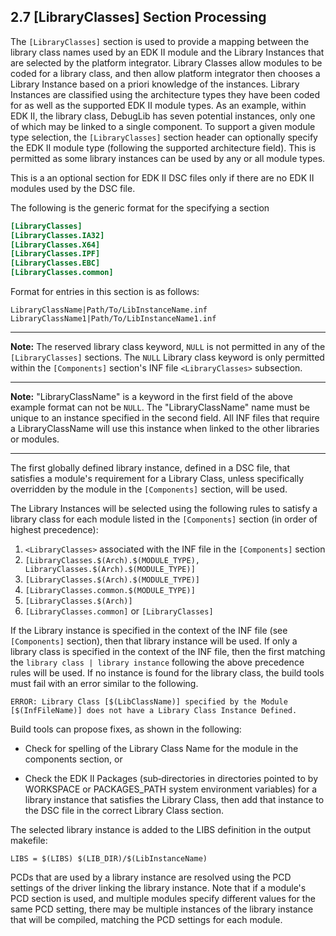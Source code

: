<!--- @file
  2.7 [LibraryClasses] Section Processing

  Copyright (c) 2006-2017, Intel Corporation. All rights reserved.<BR>

  Redistribution and use in source (original document form) and 'compiled'
  forms (converted to PDF, epub, HTML and other formats) with or without
  modification, are permitted provided that the following conditions are met:

  1) Redistributions of source code (original document form) must retain the
     above copyright notice, this list of conditions and the following
     disclaimer as the first lines of this file unmodified.

  2) Redistributions in compiled form (transformed to other DTDs, converted to
     PDF, epub, HTML and other formats) must reproduce the above copyright
     notice, this list of conditions and the following disclaimer in the
     documentation and/or other materials provided with the distribution.

  THIS DOCUMENTATION IS PROVIDED BY TIANOCORE PROJECT "AS IS" AND ANY EXPRESS OR
  IMPLIED WARRANTIES, INCLUDING, BUT NOT LIMITED TO, THE IMPLIED WARRANTIES OF
  MERCHANTABILITY AND FITNESS FOR A PARTICULAR PURPOSE ARE DISCLAIMED. IN NO
  EVENT SHALL TIANOCORE PROJECT  BE LIABLE FOR ANY DIRECT, INDIRECT, INCIDENTAL,
  SPECIAL, EXEMPLARY, OR CONSEQUENTIAL DAMAGES (INCLUDING, BUT NOT LIMITED TO,
  PROCUREMENT OF SUBSTITUTE GOODS OR SERVICES; LOSS OF USE, DATA, OR PROFITS;
  OR BUSINESS INTERRUPTION) HOWEVER CAUSED AND ON ANY THEORY OF LIABILITY,
  WHETHER IN CONTRACT, STRICT LIABILITY, OR TORT (INCLUDING NEGLIGENCE OR
  OTHERWISE) ARISING IN ANY WAY OUT OF THE USE OF THIS DOCUMENTATION, EVEN IF
  ADVISED OF THE POSSIBILITY OF SUCH DAMAGE.

-->

## 2.7 [LibraryClasses] Section Processing

The `[LibraryClasses]` section is used to provide a mapping between the library
class names used by an EDK II module and the Library Instances that are
selected by the platform integrator. Library Classes allow modules to be coded
for a library class, and then allow platform integrator then chooses a Library
Instance based on a priori knowledge of the instances. Library Instances are
classified using the architecture types they have been coded for as well as the
supported EDK II module types. As an example, within EDK II, the library class,
DebugLib has seven potential instances, only one of which may be linked to a
single component. To support a given module type selection, the
`[LibraryClasses]` section header can optionally specify the EDK II module type
(following the supported architecture field). This is permitted as some library
instances can be used by any or all module types.

This is a an optional section for EDK II DSC files only if there are no EDK II
modules used by the DSC file.

The following is the generic format for the specifying a section

```ini
[LibraryClasses]
[LibraryClasses.IA32]
[LibraryClasses.X64]
[LibraryClasses.IPF]
[LibraryClasses.EBC]
[LibraryClasses.common]
```

Format for entries in this section is as follows:

```
LibraryClassName|Path/To/LibInstanceName.inf
LibraryClassName1|Path/To/LibInstanceName1.inf
```

**********
**Note:** The reserved library class keyword, `NULL` is not permitted in any
of the `[LibraryClasses]` sections. The `NULL` Library class keyword is
only permitted within the `[Components]` section's INF file
`<LibraryClasses>` subsection.
**********
**Note:** "LibraryClassName" is a keyword in the first field of the above
example format can not be `NULL`. The "LibraryClassName" name must be unique
to an instance specified in the second field. All INF files that require a
LibraryClassName will use this instance when linked to the other libraries
or modules.
**********

The first globally defined library instance, defined in a DSC file, that
satisfies a module's requirement for a Library Class, unless specifically
overridden by the module in the `[Components]` section, will be used.

The Library Instances will be selected using the following rules to satisfy a
library class for each module listed in the `[Components]` section (in order of
highest precedence):

1. `<LibraryClasses>` associated with the INF file in the `[Components]` section
2. `[LibraryClasses.$(Arch).$(MODULE_TYPE), LibraryClasses.$(Arch).$(MODULE_TYPE)]`
3. `[LibraryClasses.$(Arch).$(MODULE_TYPE)]`
4. `[LibraryClasses.common.$(MODULE_TYPE)]`
5. `[LibraryClasses.$(Arch)]`
6. `[LibraryClasses.common]` or `[LibraryClasses]`

If the Library instance is specified in the context of the INF file (see
`[Components]` section), then that library instance will be used. If only a
library class is specified in the context of the INF file, then the first
matching the `library class | library instance` following the above precedence
rules will be used. If no instance is found for the library class, the build
tools must fail with an error similar to the following.

```
ERROR: Library Class [$(LibClassName)] specified by the Module [$(InfFileName)] does not have a Library Class Instance Defined.
```

Build tools can propose fixes, as shown in the following:

* Check for spelling of the Library Class Name for the module in the components
  section, or

* Check the EDK II Packages (sub‐directories in directories pointed to by
  WORKSPACE or PACKAGES_PATH system environment variables) for a library
  instance that satisfies the Library Class, then add that instance to the DSC
  file in the correct Library Class section.

The selected library instance is added to the LIBS definition in the output
makefile:

`LIBS = $(LIBS) $(LIB_DIR)/$(LibInstanceName)`

PCDs that are used by a library instance are resolved using the PCD settings of
the driver linking the library instance. Note that if a module's PCD section is
used, and multiple modules specify different values for the same PCD setting,
there may be multiple instances of the library instance that will be compiled,
matching the PCD settings for each module.
